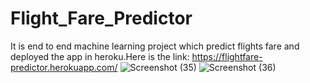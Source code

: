 # Flight_Fare_Predictor
It is end to end machine learning project which predict flights fare and deployed the app in heroku.Here is the link: https://flightfare-predictor.herokuapp.com/
![Screenshot (35)](https://user-images.githubusercontent.com/38519385/106234880-90eea800-621f-11eb-8ad3-0dfaf2af987a.png)
![Screenshot (36)](https://user-images.githubusercontent.com/38519385/106235137-1c683900-6220-11eb-9145-5ad2a0ed0fb3.png)

